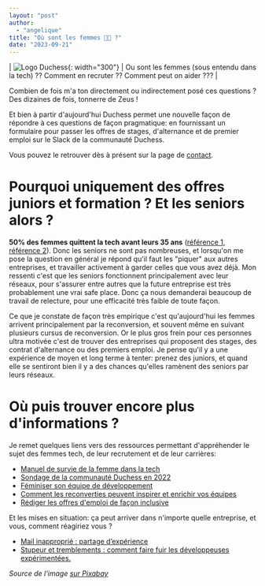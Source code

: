 ```yaml
---
layout: "post"
author:
  - "angelique"
title: "Où sont les femmes 🎤🎶 ?"
date: "2023-09-21"
---
```


| ![Logo Duchess](/assets/2023/09/formulaire-stage-image.jpg){: width="300"} | Ou sont les femmes (sous entendu dans la tech) ?? Comment en recruter ?? Comment peut on aider ??? |

Combien de fois m'a ton directement ou indirectement posé ces questions ? Des dizaines de fois, tonnerre de Zeus !

Et bien à partir d'aujourd'hui Duchess permet une nouvelle façon de répondre à ces questions de façon pragmatique: en fournissant un formulaire pour passer les offres de stages, d'alternance et de premier emploi sur le Slack de la communauté Duchess.

Vous pouvez le retrouver dès à présent sur la page de [contact](https://www.duchess-france.fr/contact/).

# Pourquoi uniquement des offres juniors et formation ? Et les seniors alors ?

**50% des femmes quittent la tech avant leurs 35 ans** ([référence 1](https://www.developpez.com/actu/309332/La-moitie-des-femmes-dans-l-IT-quittent-leur-emploi-avant-35-ans-selon-une-enquete-dont-la-majorite-des-repondantes-designent-la-culture-d-entreprise-non-inclusive-comme-la-cause/), [référence 2](https://welovedevs.com/fr/articles/la-moitie-des-femmes-dans-lit-quittent-leur-emploi-apres-35-ans/)). Donc les seniors ne sont pas nombreuses, et lorsqu'on me pose la question en général je répond qu'il faut les "piquer" aux autres entreprises, et travailler activement à garder celles que vous avez déjà. Mon ressenti c'est que les seniors fonctionnent principalement avec leur réseaux, pour s'assurer entre autres que la future entreprise est très probablement une vrai safe place. Donc ça nous demanderai beaucoup de travail de relecture, pour une efficacité très faible de toute façon.

Ce que je constate de façon très empirique c'est qu'aujourd'hui les femmes arrivent principalement par la reconversion, et souvent même en suivant plusieurs cursus de reconversion. Or le plus gros frein pour ces personnes ultra motivée c'est de trouver des entreprises qui proposent des stages, des contrat d'alternance ou des premiers emploi. Je pense qu'il y a une expérience de moyen et long terme à tenter: prenez des juniors, et quand elle se sentiront bien il y a des chances qu'elles ramènent des seniors par leurs réseaux.

# Où puis trouver encore plus d'informations ?

Je remet quelques liens vers des ressources permettant d'appréhender le sujet des femmes tech, de leur recrutement et de leur carrières:

- [Manuel de survie de la femme dans la tech](https://www.duchess-france.fr/dossier/women%20in%20tech/alli%C3%A9s/2023/01/15/manuel-survie-femme-tech.html)
- [Sondage de la communauté Duchess en 2022](https://www.duchess-france.fr/meetup/2022/11/01/sondage-anniversaire.html)
- [Féminiser son équipe de développement](https://www.duchess-france.fr/coup-de-coeur/2021/05/12/feminiser-son-equipe-de-developpement.html)
- [Comment les reconverties peuvent inspirer et enrichir vos équipes](https://youtu.be/IkGmrCHquuk)
- [Rédiger les offres d'emploi de façon inclusive](https://www.welcometothejungle.com/fr/articles/feminiser-offres-emploi)

Et les mises en situation: ça peut arriver dans n'importe quelle entreprise, et vous, comment réagiriez vous ?
- [Mail inapproprié : partage d’expérience](https://www.duchess-france.fr/coup%20de%20gueule/2022/06/20/mail-inapproprie.html)
- [Stupeur et tremblements : comment faire fuir les développeuses expérimentées.](https://www.duchess-france.fr/coup%20de%20gueule/sexisme/2023/03/06/stupeur-et-trembements.html)


*Source de l'image [sur Pixabay](https://pixabay.com/photos/cyber-security-network-internet-2366904/)*